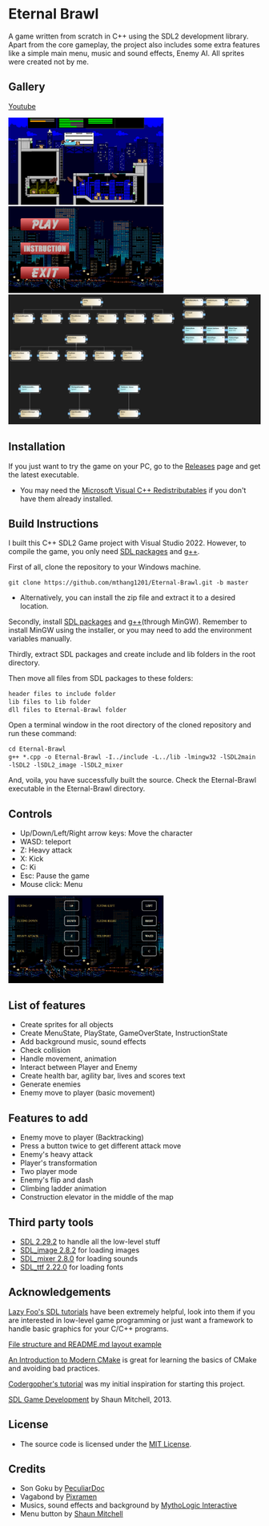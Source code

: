 # Eternal Brawl
A game written from scratch in C++ using the SDL2 development library. Apart from the core gameplay, the project also includes some extra features like a simple main menu, music and sound effects, Enemy AI. All sprites were created not by me.

## Gallery
[Youtube](https://youtu.be/FvJ71eq94bc)
<!-- ![](gallery/gameplay.gif) -->
<img src="Eternal-Brawl/res/gameplay.png" width = "310">
<img src="Eternal-Brawl/res/menuScreen.png" width = "310">
<img src="Eternal-Brawl/res/classDiagram.png">
<!--<img src="Eternal-Brawl/res/city/background.png" width = "310">-->
<!--<img src="Eternal-Brawl/res/city/menu_background.png" width = "310">-->
<!-- 
<img src="gallery/mainmenu.png" width = "310"> <img src="gallery/options.png" width = "310"> <img src="gallery/pausemenu.png" width = "310"> -->

## Installation
If you just want to try the game on your PC, go to the [Releases](https://github.com/mthang1201/Game/releases) page and get the latest executable.
- You may need the [Microsoft Visual C++ Redistributables](https://support.microsoft.com/en-us/topic/the-latest-supported-visual-c-downloads-2647da03-1eea-4433-9aff-95f26a218cc0) if you don't have them already installed.

## Build Instructions
I built this C++ SDL2 Game project with Visual Studio 2022. However, to compile the game, you only need [SDL packages](https://github.com/mthang1201/Eternal-Brawl/blob/master/README.md#third-party-tools) and [g++](https://www.mingw-w64.org/downloads/).

First of all, clone the repository to your Windows machine.
```
git clone https://github.com/mthang1201/Eternal-Brawl.git -b master
```
- Alternatively, you can install the zip file and extract it to a desired location.

Secondly, install [SDL packages](https://github.com/mthang1201/Eternal-Brawl/blob/master/README.md#third-party-tools) and [g++](https://www.mingw-w64.org/downloads/)(through MinGW). Remember to install MinGW using the installer, or you may need to add the environment variables manually.

Thirdly, extract SDL packages and create include and lib folders in the root directory.

Then move all files from SDL packages to these folders:
```
header files to include folder
lib files to lib folder
dll files to Eternal-Brawl folder
```

<!--
You shoud have files tree like this:
```
```
-->
Open a terminal window in the root directory of the cloned repository and run these command:
```
cd Eternal-Brawl
g++ *.cpp -o Eternal-Brawl -I../include -L../lib -lmingw32 -lSDL2main -lSDL2 -lSDL2_image -lSDL2_mixer
```

And, voila, you have successfully built the source. Check the Eternal-Brawl executable in the Eternal-Brawl directory.

## Controls
- Up/Down/Left/Right arrow keys: Move the character
- WASD: teleport
- Z: Heavy attack
- X: Kick
- C: Ki
- Esc: Pause the game
- Mouse click: Menu
<img src="Eternal-Brawl/res/city/instruction_background.png" width = "310">

## List of features
- Create sprites for all objects
- Create MenuState, PlayState, GameOverState, InstructionState
- Add background music, sound effects
- Check collision
- Handle movement, animation
- Interact between Player and Enemy
- Create health bar, agility bar, lives and scores text
- Generate enemies
- Enemy move to player (basic movement)

## Features to add
- Enemy move to player (Backtracking)
- Press a button twice to get different attack move
- Enemy's heavy attack
- Player's transformation
- Two player mode
- Enemy's flip and dash
- Climbing ladder animation
- Construction elevator in the middle of the map

## Third party tools
- [SDL 2.29.2](https://github.com/libsdl-org/SDL/releases/tag/prerelease-2.29.2) to handle all the low-level stuff
- [SDL_image 2.8.2](https://github.com/libsdl-org/SDL_image/releases/tag/release-2.8.2) for loading images
- [SDL_mixer 2.8.0](https://github.com/libsdl-org/SDL_mixer/releases/tag/release-2.8.0) for loading sounds
- [SDL_ttf 2.22.0](https://github.com/libsdl-org/SDL_ttf/releases/tag/release-2.22.0) for loading fonts

## Acknowledgements
[Lazy Foo's SDL tutorials](https://lazyfoo.net/tutorials/SDL/index.php) have been extremely helpful, look into them if you are interested in low-level game programming or just want a framework to handle basic graphics for your C/C++ programs.

[File structure and README.md layout example](https://github.com/mvlassis/pixeltetris)

[An Introduction to Modern CMake](https://www.willusher.io/sdl2%20tutorials/2014/03/06/lesson-0-cmake) is great for learning the basics of CMake and avoiding bad practices.

[Codergopher's tutorial](https://www.youtube.com/playlist?list=PL2RPjWnJduNmXHRYwdtublIPdlqocBoLS) was my initial inspiration for starting this project.

[SDL Game Development](https://books.google.com.vn/books/about/SDL_Game_Development.html?id=SbmfrHIlhK4C&source=kp_book_description&redir_esc=y) by Shaun Mitchell, 2013.

## License
- The source code is licensed under the [MIT License](https://tldrlegal.com/license/mit-license).
<!-- - Still working on... -->
<!-- - The Munro fonts are licensed under the [SIL Open Font License](http://scripts.sil.org/OFL). -->

## Credits
- Son Goku by [PeculiarDoc](https://www.deviantart.com/peculiardoc/gallery)
- Vagabond by [Pixramen](https://pixramen.itch.io)
- Musics, sound effects and background by [MythoLogic Interactive](https://mythologicinteractive.com)
- Menu button by [Shaun Mitchell](https://books.google.com.vn/books/about/SDL_Game_Development.html?id=SbmfrHIlhK4C&source=kp_book_description&redir_esc=y)
